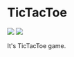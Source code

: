 # TicTacToe

<a href="https://zenhub.io"><img src="https://raw.githubusercontent.com/ZenHubIO/support/master/zenhub-badge.png"></a> <a href="https://projects.spring.io/spring-boot/"> <img src="https://img.shields.io/badge/Spring-Boot-yellow.svg"></a>


It's TicTacToe game.
